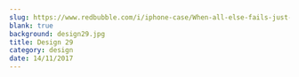 ```yaml
---
slug: https://www.redbubble.com/i/iphone-case/When-all-else-fails-just-hold-CTRL-ALT-DELETE-by-solo244/15738973.PM7U2
blank: true
background: design29.jpg
title: Design 29
category: design
date: 14/11/2017
---
```

